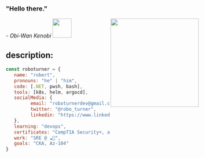 <h3>"Hello there."</h3><em>- Obi-Wan Kenobi</em>
<img src="https://images-wixmp-ed30a86b8c4ca887773594c2.wixmp.com/f/e7facb0b-5c97-4235-9e4c-b756b8a5fe26/dcmqphz-691e6781-8613-4994-9d68-c033ffa6280b.gif?token=eyJ0eXAiOiJKV1QiLCJhbGciOiJIUzI1NiJ9.eyJzdWIiOiJ1cm46YXBwOjdlMGQxODg5ODIyNjQzNzNhNWYwZDQxNWVhMGQyNmUwIiwiaXNzIjoidXJuOmFwcDo3ZTBkMTg4OTgyMjY0MzczYTVmMGQ0MTVlYTBkMjZlMCIsIm9iaiI6W1t7InBhdGgiOiJcL2ZcL2U3ZmFjYjBiLTVjOTctNDIzNS05ZTRjLWI3NTZiOGE1ZmUyNlwvZGNtcXBoei02OTFlNjc4MS04NjEzLTQ5OTQtOWQ2OC1jMDMzZmZhNjI4MGIuZ2lmIn1dXSwiYXVkIjpbInVybjpzZXJ2aWNlOmZpbGUuZG93bmxvYWQiXX0.5gTYIE1QslSwFPgKVI5wIuh8Fiy3BHfelkcR1jHkXVU" width="50">
<img align='right' src="https://young.scot/media/1513/working_information_digtialcareermythbustersgif_001.jpg" width="230">

## description:
```javascript
const roboturner = {
   name: "robert",
   pronouns: "he" | "him",
   code: [.NET, pwsh, bash],
   tools: [k8s, helm, argocd],
   socialMedia: {
         email: "roboturnerdev@gmail.com",
         twitter: "@robo_turner",
         linkedin: "https://www.linkedin.com/in/rwturnerjr/"
   },
   learning: "devops",
   certificates: "CompTIA Security+, az 900, ms 900, sc 900",
   work: "SRE @ ☁💪",
   goals: "CKA, Az-104"
}
```
